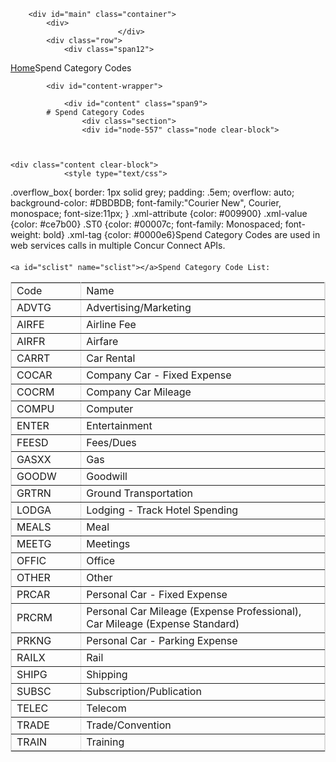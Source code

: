 
        <div id="main" class="container">
            <div>
                            </div>
            <div class="row">
                <div class="span12">
<div class="breadcrumbs"><a href="/">Home</a>Spend Category Codes</div>
                </div>
            </div>

            <div id="content-wrapper">
<!-- <div class="row"> -->
                <div id="content" class="span9">
            # Spend Category Codes
                    <div class="section">
                    <div id="node-557" class="node clear-block">


    
    <div class="content clear-block">
                <style type="text/css">
.overflow_box{
border: 1px solid grey;
padding: .5em;
overflow: auto;
background-color: #DBDBDB;
font-family:"Courier New", Courier, monospace;
font-size:11px;
}
.xml-attribute {color: #009900}
.xml-value {color: #ce7b00}
.ST0 {color: #00007c; font-family: Monospaced; font-weight: bold}
.xml-tag {color: #0000e6}</style>Spend Category Codes are used in web services calls in multiple Concur Connect APIs.
####
    <a id="sclist" name="sclist"></a>Spend Category Code List:
<table border="1" bordercolor="#DBDBDB" cellpadding="3" cellspacing="0" width="100% ">
<tbody>
<tr class="GrayTableHead">
<td valign="top" width="20%">
                Code</td>
<td valign="top" width="70%">
                Name</td>
</tr>
<tr>
<td>
                ADVTG</td>
<td>
                Advertising/Marketing</td>
</tr>
<tr>
<td>
                AIRFE</td>
<td>
                Airline Fee</td>
</tr>
<tr>
<td>
                AIRFR</td>
<td>
                Airfare</td>
</tr>
<tr>
<td>
                CARRT</td>
<td>
                Car Rental</td>
</tr>
<tr>
<td>
                COCAR</td>
<td>
                Company Car - Fixed Expense</td>
</tr>
<tr>
<td>
                COCRM</td>
<td>
                Company Car Mileage</td>
</tr>
<tr>
<td>
                COMPU</td>
<td>
                Computer</td>
</tr>
<tr>
<td>
                ENTER</td>
<td>
                Entertainment</td>
</tr>
<tr>
<td>
                FEESD</td>
<td>
                Fees/Dues</td>
</tr>
<tr>
<td>
                GASXX</td>
<td>
                Gas</td>
</tr>
<tr>
<td>
                GOODW</td>
<td>
                Goodwill</td>
</tr>
<tr>
<td>
                GRTRN</td>
<td>
                Ground Transportation</td>
</tr>
<tr>
<td>
                LODGA</td>
<td>
                Lodging - Track Hotel Spending</td>
</tr>
<tr>
<td>
                MEALS</td>
<td>
                Meal</td>
</tr>
<tr>
<td>
                MEETG</td>
<td>
                Meetings</td>
</tr>
<tr>
<td>
                OFFIC</td>
<td>
                Office</td>
</tr>
<tr>
<td>
                OTHER</td>
<td>
                Other</td>
</tr>
<tr>
<td>
                PRCAR</td>
<td>
                Personal Car - Fixed Expense</td>
</tr>
<tr>
<td>
                PRCRM</td>
<td>
                Personal Car Mileage (Expense Professional), Car Mileage (Expense Standard)</td>
</tr>
<tr>
<td>
                PRKNG</td>
<td>
                Personal Car - Parking Expense</td>
</tr>
<tr>
<td>
                RAILX</td>
<td>
                Rail</td>
</tr>
<tr>
<td>
                SHIPG</td>
<td>
                Shipping</td>
</tr>
<tr>
<td>
                SUBSC</td>
<td>
                Subscription/Publication</td>
</tr>
<tr>
<td>
                TELEC</td>
<td>
                Telecom</td>
</tr>
<tr>
<td>
                TRADE</td>
<td>
                Trade/Convention</td>
</tr>
<tr>
<td>
                TRAIN</td>
<td>
                Training</td>
</tr>
</tbody>
</table>
